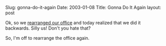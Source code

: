 Slug: gonna-do-it-again
Date: 2003-01-08
Title: Gonna Do It Again
layout: post

Ok, so we <a href="http://www.redmonk.net/monkinetic/2003/01/05#item1682">rearranged our office</a> and today realized that we did it backwards. Silly us! Don&#39;t you hate that?

So, I&#39;m off to rearrange the office again.
